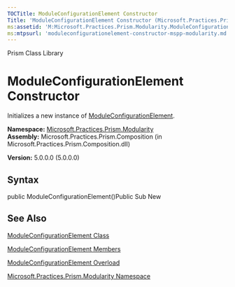 ```yaml
---
TOCTitle: ModuleConfigurationElement Constructor
Title: 'ModuleConfigurationElement Constructor (Microsoft.Practices.Prism.Modularity)'
ms:assetid: 'M:Microsoft.Practices.Prism.Modularity.ModuleConfigurationElement.\#ctor'
ms:mtpsurl: 'moduleconfigurationelement-constructor-mspp-modularity.md'
---
```


Prism Class Library

ModuleConfigurationElement Constructor
======================================

Initializes a new instance of [ModuleConfigurationElement](https://msdn.microsoft.com/library/microsoft.practices.prism.modularity.moduleconfigurationelement).

**Namespace:** [Microsoft.Practices.Prism.Modularity](https://msdn.microsoft.com/library/microsoft.practices.prism.modularity)
**Assembly:** Microsoft.Practices.Prism.Composition (in Microsoft.Practices.Prism.Composition.dll)

**Version:** 5.0.0.0 (5.0.0.0)

## Syntax


public ModuleConfigurationElement()Public Sub New

See Also
--------


[ModuleConfigurationElement Class](https://msdn.microsoft.com/library/microsoft.practices.prism.modularity.moduleconfigurationelement)

[ModuleConfigurationElement Members](https://msdn.microsoft.com/allmembers.t:microsoft.practices.prism.modularity.moduleconfigurationelement)

[ModuleConfigurationElement Overload](https://msdn.microsoft.com/overload:microsoft.practices.prism.modularity.moduleconfigurationelement.)

[Microsoft.Practices.Prism.Modularity Namespace](https://msdn.microsoft.com/library/microsoft.practices.prism.modularity)
